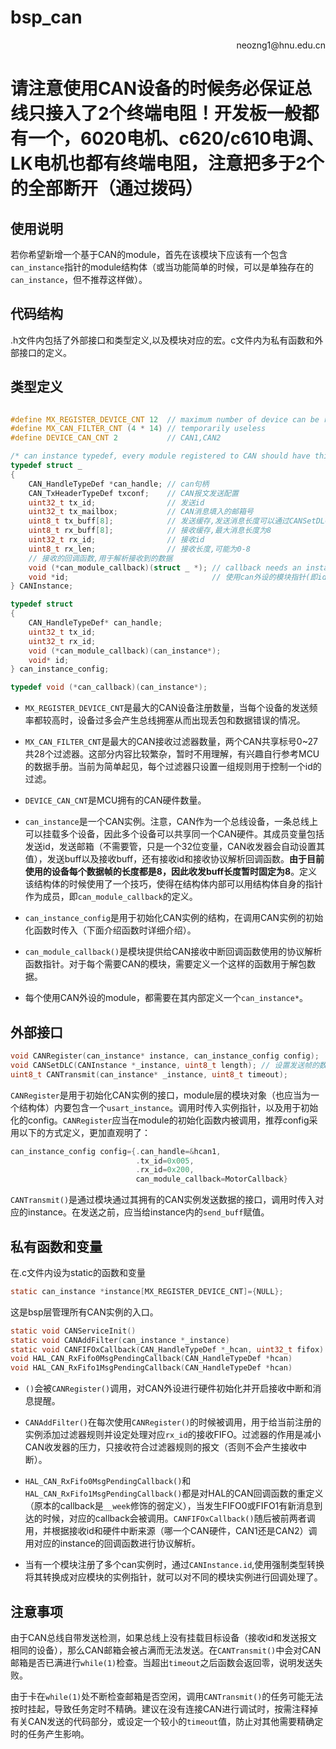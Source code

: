 # bsp_can

<p align='right'>neozng1@hnu.edu.cn</p>

# 请注意使用CAN设备的时候务必保证总线只接入了2个终端电阻！开发板一般都有一个，6020电机、c620/c610电调、LK电机也都有终端电阻，注意把多于2个的全部断开（通过拨码）



## 使用说明

若你希望新增一个基于CAN的module，首先在该模块下应该有一个包含`can_instance`指针的module结构体（或当功能简单的时候，可以是单独存在的`can_instance`，但不推荐这样做）。

## 代码结构

.h文件内包括了外部接口和类型定义,以及模块对应的宏。c文件内为私有函数和外部接口的定义。

## 类型定义

```c

#define MX_REGISTER_DEVICE_CNT 12  // maximum number of device can be registered to CAN service, this number depends on the load of CAN bus.
#define MX_CAN_FILTER_CNT (4 * 14) // temporarily useless
#define DEVICE_CAN_CNT 2           // CAN1,CAN2

/* can instance typedef, every module registered to CAN should have this variable */
typedef struct _
{
    CAN_HandleTypeDef *can_handle; // can句柄
    CAN_TxHeaderTypeDef txconf;    // CAN报文发送配置
    uint32_t tx_id;                // 发送id
    uint32_t tx_mailbox;           // CAN消息填入的邮箱号
    uint8_t tx_buff[8];            // 发送缓存,发送消息长度可以通过CANSetDLC()设定,最大为8
    uint8_t rx_buff[8];            // 接收缓存,最大消息长度为8
    uint32_t rx_id;                // 接收id
    uint8_t rx_len;                // 接收长度,可能为0-8
    // 接收的回调函数,用于解析接收到的数据
    void (*can_module_callback)(struct _ *); // callback needs an instance to tell among registered ones
    void *id;                                // 使用can外设的模块指针(即id指向的模块拥有此can实例,是父子关系)
} CANInstance;

typedef struct 
{
    CAN_HandleTypeDef* can_handle;
    uint32_t tx_id;
    uint32_t rx_id;
    void (*can_module_callback)(can_instance*);
    void* id;
} can_instance_config;

typedef void (*can_callback)(can_instance*);
```

- `MX_REGISTER_DEVICE_CNT`是最大的CAN设备注册数量，当每个设备的发送频率都较高时，设备过多会产生总线拥塞从而出现丢包和数据错误的情况。
- `MX_CAN_FILTER_CNT`是最大的CAN接收过滤器数量，两个CAN共享标号0~27共28个过滤器。这部分内容比较繁杂，暂时不用理解，有兴趣自行参考MCU的数据手册。当前为简单起见，每个过滤器只设置一组规则用于控制一个id的过滤。
- `DEVICE_CAN_CNT`是MCU拥有的CAN硬件数量。

- `can_instance`是一个CAN实例。注意，CAN作为一个总线设备，一条总线上可以挂载多个设备，因此多个设备可以共享同一个CAN硬件。其成员变量包括发送id，发送邮箱（不需要管，只是一个32位变量，CAN收发器会自动设置其值），发送buff以及接收buff，还有接收id和接收协议解析回调函数。**由于目前使用的设备每个数据帧的长度都是8，因此收发buff长度暂时固定为8**。定义该结构体的时候使用了一个技巧，使得在结构体内部可以用结构体自身的指针作为成员，即`can_module_callback`的定义。

- `can_instance_config`是用于初始化CAN实例的结构，在调用CAN实例的初始化函数时传入（下面介绍函数时详细介绍）。

- `can_module_callback()`是模块提供给CAN接收中断回调函数使用的协议解析函数指针。对于每个需要CAN的模块，需要定义一个这样的函数用于解包数据。
- 每个使用CAN外设的module，都需要在其内部定义一个`can_instance*`。


## 外部接口

```c
void CANRegister(can_instance* instance, can_instance_config config);
void CANSetDLC(CANInstance *_instance, uint8_t length); // 设置发送帧的数据长度
uint8_t CANTransmit(can_instance* _instance, uint8_t timeout);
```

`CANRegister`是用于初始化CAN实例的接口，module层的模块对象（也应当为一个结构体）内要包含一个`usart_instance`。调用时传入实例指针，以及用于初始化的config。`CANRegister`应当在module的初始化函数内被调用，推荐config采用以下的方式定义，更加直观明了：

```c
can_instance_config config={.can_handle=&hcan1,
							.tx_id=0x005,
							.rx_id=0x200,
							can_module_callback=MotorCallback}
```

`CANTransmit()`是通过模块通过其拥有的CAN实例发送数据的接口，调用时传入对应的instance。在发送之前，应当给instance内的`send_buff`赋值。

## 私有函数和变量

在.c文件内设为static的函数和变量

```c
static can_instance *instance[MX_REGISTER_DEVICE_CNT]={NULL};
```

这是bsp层管理所有CAN实例的入口。

```c
static void CANServiceInit()
static void CANAddFilter(can_instance *_instance)
static void CANFIFOxCallback(CAN_HandleTypeDef *_hcan, uint32_t fifox)
void HAL_CAN_RxFifo0MsgPendingCallback(CAN_HandleTypeDef *hcan)
void HAL_CAN_RxFifo1MsgPendingCallback(CAN_HandleTypeDef *hcan)
```

- `()`会被`CANRegister()`调用，对CAN外设进行硬件初始化并开启接收中断和消息提醒。

- `CANAddFilter()`在每次使用`CANRegister()`的时候被调用，用于给当前注册的实例添加过滤器规则并设定处理对应`rx_id`的接收FIFO。过滤器的作用是减小CAN收发器的压力，只接收符合过滤器规则的报文（否则不会产生接收中断）。

- `HAL_CAN_RxFifo0MsgPendingCallback()`和`HAL_CAN_RxFifo1MsgPendingCallback()`都是对HAL的CAN回调函数的重定义（原本的callback是`__week`修饰的弱定义），当发生FIFO0或FIFO1有新消息到达的时候，对应的callback会被调用。`CANFIFOxCallback()`随后被前两者调用，并根据接收id和硬件中断来源（哪一个CAN硬件，CAN1还是CAN2）调用对应的instance的回调函数进行协议解析。

- 当有一个模块注册了多个can实例时，通过`CANInstance.id`,使用强制类型转换将其转换成对应模块的实例指针，就可以对不同的模块实例进行回调处理了。

## 注意事项

由于CAN总线自带发送检测，如果总线上没有挂载目标设备（接收id和发送报文相同的设备），那么CAN邮箱会被占满而无法发送。在`CANTransmit()`中会对CAN邮箱是否已满进行`while(1)`检查。当超出`timeout`之后函数会返回零，说明发送失败。

由于卡在`while(1)`处不断检查邮箱是否空闲，调用`CANTransmit()`的任务可能无法按时挂起，导致任务定时不精确。建议在没有连接CAN进行调试时，按需注释掉有关CAN发送的代码部分，或设定一个较小的`timeout`值，防止对其他需要精确定时的任务产生影响。